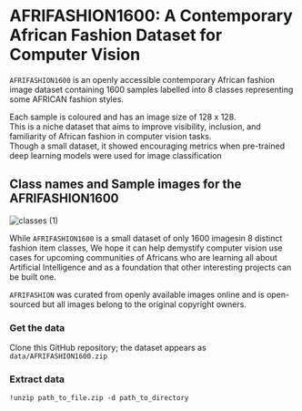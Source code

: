 # AFRIFASHION1600: A Contemporary African Fashion Dataset for Computer Vision


`AFRIFASHION1600` is an openly accessible contemporary African fashion image dataset containing 1600 samples labelled into 8 classes representing some AFRICAN fashion styles.



Each sample is coloured and has an  image  size  of  128  x  128.   
This  is  a  niche dataset that aims to  improve visibility, inclusion, and familiarity of  African fashion in computer vision tasks.  
Though a small  dataset,  it  showed  encouraging  metrics  when  pre-trained deep learning models were used for image classification


## Class names and Sample images for the AFRIFASHION1600
![classes (1)](https://user-images.githubusercontent.com/59209191/115043261-3b47a480-9ecc-11eb-8533-cc1425ab2763.jpg)

While `AFRIFASHION1600` is a small dataset of only 1600 imagesin 8 distinct fashion item classes, We hope it can help demystify computer vision use cases for upcoming communities of Africans who are learning all about Artificial Intelligence and as a foundation that other interesting projects can be built one. 


`AFRIFASHION` was curated from openly available images online and is open-sourced but all images belong to the original copyright owners.

### Get the data
Clone this GitHub repository; the dataset appears as `data/AFRIFASHION1600.zip`
### Extract data 
`!unzip path_to_file.zip -d path_to_directory`

